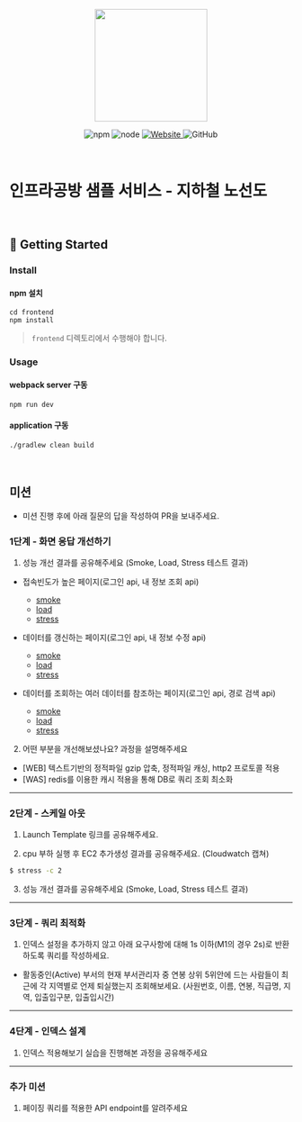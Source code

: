 <p align="center">
    <img width="200px;" src="https://raw.githubusercontent.com/woowacourse/atdd-subway-admin-frontend/master/images/main_logo.png"/>
</p>
<p align="center">
  <img alt="npm" src="https://img.shields.io/badge/npm-%3E%3D%205.5.0-blue">
  <img alt="node" src="https://img.shields.io/badge/node-%3E%3D%209.3.0-blue">
  <a href="https://edu.nextstep.camp/c/R89PYi5H" alt="nextstep atdd">
    <img alt="Website" src="https://img.shields.io/website?url=https%3A%2F%2Fedu.nextstep.camp%2Fc%2FR89PYi5H">
  </a>
  <img alt="GitHub" src="https://img.shields.io/github/license/next-step/atdd-subway-service">
</p>

<br>

# 인프라공방 샘플 서비스 - 지하철 노선도

<br>

## 🚀 Getting Started

### Install
#### npm 설치
```
cd frontend
npm install
```
> `frontend` 디렉토리에서 수행해야 합니다.

### Usage
#### webpack server 구동
```
npm run dev
```
#### application 구동
```
./gradlew clean build
```
<br>

## 미션

* 미션 진행 후에 아래 질문의 답을 작성하여 PR을 보내주세요.


### 1단계 - 화면 응답 개선하기
1. 성능 개선 결과를 공유해주세요 (Smoke, Load, Stress 테스트 결과)
 - 접속빈도가 높은 페이지(로그인 api, 내 정보 조회 api)  
   - [smoke](https://github.com/exemeedys/infra-subway-performance/blob/step1/k6/frequently/SmokeREADME.md)  
   - [load](https://github.com/exemeedys/infra-subway-performance/blob/step1/k6/frequently/LoadREADME.md)  
   - [stress](https://github.com/exemeedys/infra-subway-performance/blob/step1/k6/frequently/StressREADME.md)  

 - 데이터를 갱신하는 페이지(로그인 api, 내 정보 수정 api)
   - [smoke](https://github.com/exemeedys/infra-subway-performance/blob/step1/k6/updated/SmokeREADME.md)  
   - [load](https://github.com/exemeedys/infra-subway-performance/blob/step1/k6/updated/LoadREADME.md)  
   - [stress](https://github.com/exemeedys/infra-subway-performance/blob/step1/k6/updated/StressREADME.md)  

 - 데이터를 조회하는 여러 데이터를 참조하는 페이지(로그인 api, 경로 검색 api)
   - [smoke](https://github.com/exemeedys/infra-subway-performance/blob/step1/k6/joined/SmokeREADME.md)  
   - [load](https://github.com/exemeedys/infra-subway-performance/blob/step1/k6/joined/LoadREADME.md)  
   - [stress](https://github.com/exemeedys/infra-subway-performance/blob/step1/k6/joined/StressREADME.md)  
 
2. 어떤 부분을 개선해보셨나요? 과정을 설명해주세요
 - [WEB] 텍스트기반의 정적파일 gzip 압축, 정적파일 캐싱, http2 프로토콜 적용
 - [WAS] redis를 이용한 캐시 적용을 통해 DB로 쿼리 조회 최소화

---

### 2단계 - 스케일 아웃

1. Launch Template 링크를 공유해주세요.

2. cpu 부하 실행 후 EC2 추가생성 결과를 공유해주세요. (Cloudwatch 캡쳐)

```sh
$ stress -c 2
```

3. 성능 개선 결과를 공유해주세요 (Smoke, Load, Stress 테스트 결과)

---

### 3단계 - 쿼리 최적화

1. 인덱스 설정을 추가하지 않고 아래 요구사항에 대해 1s 이하(M1의 경우 2s)로 반환하도록 쿼리를 작성하세요.

- 활동중인(Active) 부서의 현재 부서관리자 중 연봉 상위 5위안에 드는 사람들이 최근에 각 지역별로 언제 퇴실했는지 조회해보세요. (사원번호, 이름, 연봉, 직급명, 지역, 입출입구분, 입출입시간)

---

### 4단계 - 인덱스 설계

1. 인덱스 적용해보기 실습을 진행해본 과정을 공유해주세요

---

### 추가 미션

1. 페이징 쿼리를 적용한 API endpoint를 알려주세요
